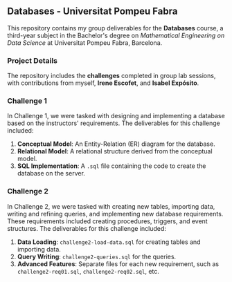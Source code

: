 ## Databases - Universitat Pompeu Fabra

This repository contains my group deliverables for the **Databases** course, a third-year subject in the Bachelor's degree on *Mathematical Engineering on Data Science* at Universitat Pompeu Fabra, Barcelona.

### Project Details

The repository includes the **challenges** completed in group lab sessions, with contributions from myself, **Irene Escofet**, and **Isabel Expósito**.

### Challenge 1

In Challenge 1, we were tasked with designing and implementing a database based on the instructors' requirements. The deliverables for this challenge included:
1. **Conceptual Model**: An Entity-Relation (ER) diagram for the database.
2. **Relational Model**: A relational structure derived from the conceptual model.
3. **SQL Implementation**: A `.sql` file containing the code to create the database on the server.

### Challenge 2

In Challenge 2, we were tasked with creating new tables, importing data, writing and refining queries, and implementing new database requirements. These requirements included creating procedures, triggers, and event structures. The deliverables for this challenge included:
1. **Data Loading**: `challenge2-load-data.sql` for creating tables and importing data.
2. **Query Writing**: `challenge2-queries.sql` for the queries.
3. **Advanced Features**: Separate files for each new requirement, such as `challenge2-req01.sql`, `challenge2-req02.sql`, etc.
